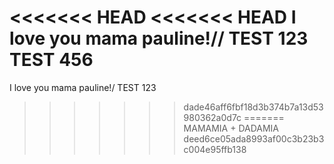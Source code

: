 <<<<<<< HEAD
<<<<<<< HEAD
I love you mama pauline!//
TEST 123
TEST 456
=======
I love you mama pauline!/
TEST 123
>>>>>>> dade46aff6fbf18d3b374b7a13d53980362a0d7c
=======
MAMAMIA + DADAMIA
>>>>>>> deed6ce05ada8993af00c3b23b3c004e95ffb138
